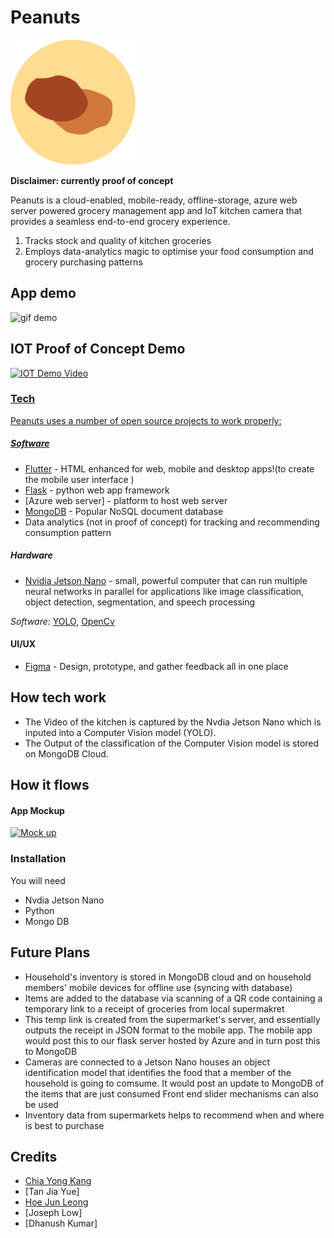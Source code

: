 # Peanuts

<img src = "./Assets/peanutLogo.png" title = "Peanut" width="200" height="200"/>

**Disclaimer: currently proof of concept**

Peanuts is a cloud-enabled, mobile-ready, offline-storage, azure web server powered grocery management app and IoT kitchen camera that provides a seamless end-to-end grocery experience.

  1. Tracks stock and quality of kitchen groceries
  2. Employs data-analytics magic to optimise your food consumption and grocery purchasing patterns


## App demo

<img src = "./Assets/foodapp.gif" title = "gif demo" height="480"/>


## IOT Proof of Concept Demo

<a href = "https://youtu.be/5LCXWCDCLPI?t=70"><img src = "https://i.imgur.com/NCkj6A4.png" title = "IOT Demo Video" height="300"/>

### Tech

Peanuts uses a number of open source projects to work properly:

##### Software
* [Flutter](https://flutter.dev/) - HTML enhanced for web, mobile and desktop apps!(to create the mobile user interface )
* [Flask](https://flask.palletsprojects.com/en/1.1.x/) - python web app framework
* [Azure web server] - platform to host web server
* [MongoDB](https://www.mongodb.com/) - Popular NoSQL document database
* Data analytics (not in proof of concept) for tracking and recommending consumption pattern

##### Hardware
* [Nvidia Jetson Nano](https://developer.nvidia.com/embedded/jetson-nano-developer-kit) - small, powerful computer that can run multiple neural networks in parallel for applications like image classification, object detection, segmentation, and speech processing

*Software*: [YOLO](https://pjreddie.com/darknet/yolo/), [OpenCv](https://opencv.org/)
#### UI/UX
* [Figma](https://www.figma.com) - Design, prototype, and gather feedback all in one place

## How tech work
- The Video of the kitchen is captured by the Nvdia Jetson Nano which is inputed into a Computer Vision model (YOLO).
- The Output of the classification of the Computer Vision model is stored on MongoDB Cloud.



## How it flows



#### App Mockup
[![Mock up](https://prototypr.gumlet.com/wp-content/uploads/2020/03/www_figma_com_logo.png?w=70&dpr=2.6)](https://www.figma.com/file/qZsXa4wuyLhiAXG0lgX1pY/JunctionXAsia?node-id=0%3A1 "Mock up")

### Installation
You will need
- Nvdia Jetson Nano
- Python
- Mongo DB


## Future Plans
- Household's inventory is stored in MongoDB cloud and on household members' mobile devices for offline use (syncing with database)
- Items are added to the database via scanning of a QR code containing a temporary link to a receipt of groceries from local supermakret
- This temp link is created from the supermarket's server, and essentially outputs the receipt in JSON format to the mobile app. The mobile app would post this to our flask server hosted by Azure and in turn post this to MongoDB
- Cameras are connected to a Jetson Nano houses an object identification model that identifies the food that a member of the household is going to comsume. It would post an update to MongoDB of the items that are just consumed Front end slider mechanisms can also be used
- Inventory data from supermarkets helps to recommend when and where is best to purchase

## Credits
- [Chia Yong Kang](https://github.com/ExtremelySunnyYK)
- [Tan Jia Yue]
- [Hoe Jun Leong](https://github.com/hjunleon1999)
- [Joseph Low]
- [Dhanush Kumar]

[//]: # (These are reference links used in the body of this note and get stripped out when the markdown processor does its job. There is no need to format nicely because it shouldn't be seen. Thanks SO - http://stackoverflow.com/questions/4823468/store-comments-in-markdown-syntax)


   [dill]: <https://github.com/joemccann/dillinger>
   [git-repo-url]: <https://github.com/joemccann/dillinger.git>
   [john gruber]: <http://daringfireball.net>
   [df1]: <http://daringfireball.net/projects/markdown/>
   [markdown-it]: <https://github.com/markdown-it/markdown-it>
   [Ace Editor]: <http://ace.ajax.org>
   [node.js]: <http://nodejs.org>
   [Twitter Bootstrap]: <http://twitter.github.com/bootstrap/>
   [jQuery]: <http://jquery.com>
   [@tjholowaychuk]: <http://twitter.com/tjholowaychuk>
   [express]: <http://expressjs.com>
   [AngularJS]: <http://angularjs.org>
   [Gulp]: <http://gulpjs.com>

   [PlDb]: <https://github.com/joemccann/dillinger/tree/master/plugins/dropbox/README.md>
   [PlGh]: <https://github.com/joemccann/dillinger/tree/master/plugins/github/README.md>
   [PlGd]: <https://github.com/joemccann/dillinger/tree/master/plugins/googledrive/README.md>
   [PlOd]: <https://github.com/joemccann/dillinger/tree/master/plugins/onedrive/README.md>
   [PlMe]: <https://github.com/joemccann/dillinger/tree/master/plugins/medium/README.md>
   [PlGa]: <https://github.com/RahulHP/dillinger/blob/master/plugins/googleanalytics/README.md>


  

